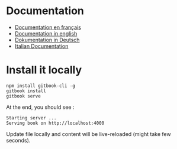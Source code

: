 # Documentation

- [Documentation en français](/fr/index.md)
- [Documentation in english](/en/index.md)
- [Dokumentation in Deutsch](/de/index.md)
- [Italian Documentation](/it/index.md)

# Install it locally

```
npm install gitbook-cli -g
gitbook install
gitbook serve
```

At the end, you should see :

```
Starting server ...
Serving book on http://localhost:4000
```

Update file locally and content will be live-reloaded (might take few seconds).

